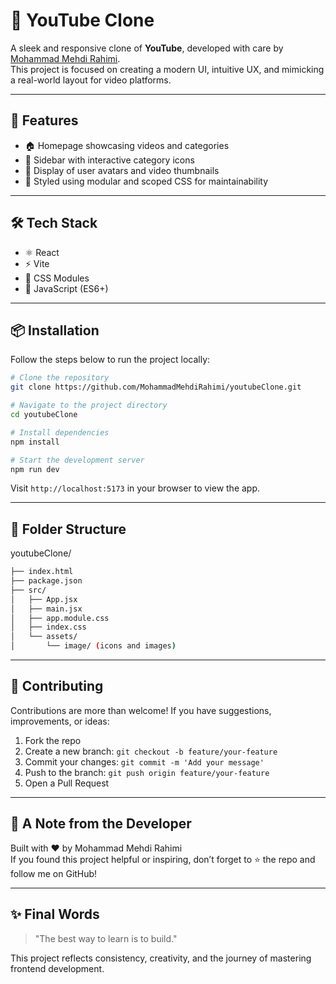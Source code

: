 # 🚀 YouTube Clone

A sleek and responsive clone of **YouTube**, developed with care by [Mohammad Mehdi Rahimi](https://github.com/MohammadMehdiRahimi).  
This project is focused on creating a modern UI, intuitive UX, and mimicking a real-world layout for video platforms.

---

## 🔧 Features

- 🏠 Homepage showcasing videos and categories
- 📂 Sidebar with interactive category icons
- 👤 Display of user avatars and video thumbnails
- 🎨 Styled using modular and scoped CSS for maintainability

---

## 🛠️ Tech Stack

- ⚛️ React
- ⚡ Vite
- 🎨 CSS Modules
- 🧠 JavaScript (ES6+)

---

## 📦 Installation

Follow the steps below to run the project locally:

```bash
# Clone the repository
git clone https://github.com/MohammadMehdiRahimi/youtubeClone.git

# Navigate to the project directory
cd youtubeClone

# Install dependencies
npm install

# Start the development server
npm run dev
```

Visit `http://localhost:5173` in your browser to view the app.

---

## 📁 Folder Structure

youtubeClone/
```bash
├── index.html
├── package.json
├── src/
│   ├── App.jsx
│   ├── main.jsx
│   ├── app.module.css
│   ├── index.css
│   └── assets/
│       └── image/ (icons and images)
```

---

## 🤝 Contributing

Contributions are more than welcome!
If you have suggestions, improvements, or ideas:

1. Fork the repo
2. Create a new branch: `git checkout -b feature/your-feature`
3. Commit your changes: `git commit -m 'Add your message'`
4. Push to the branch: `git push origin feature/your-feature`
5. Open a Pull Request

---

## 🌟 A Note from the Developer

Built with ❤️ by Mohammad Mehdi Rahimi  
If you found this project helpful or inspiring, don’t forget to ⭐ the repo and follow me on GitHub!

---

## ✨ Final Words

> "The best way to learn is to build."

This project reflects consistency, creativity, and the journey of mastering frontend development.


